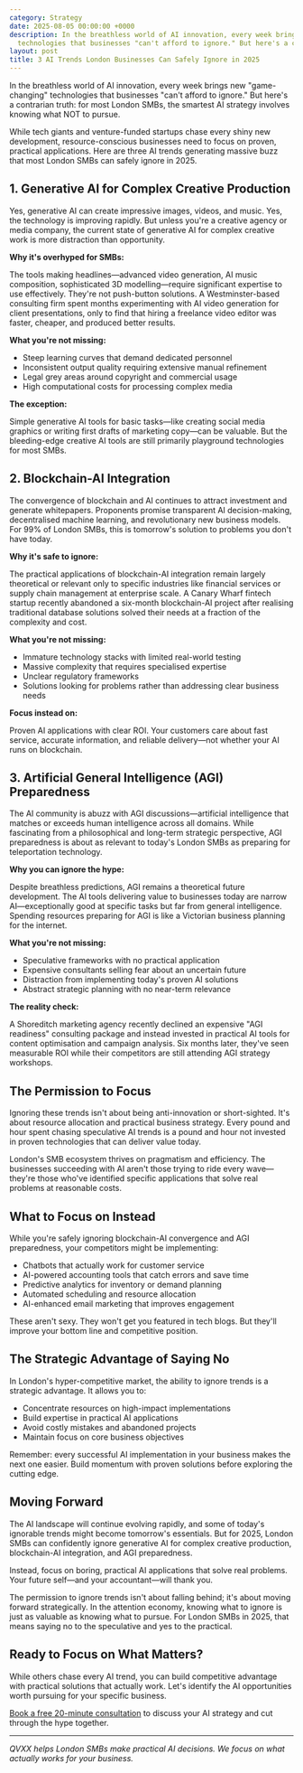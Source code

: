 ```yaml
---
category: Strategy
date: 2025-08-05 00:00:00 +0000
description: In the breathless world of AI innovation, every week brings new "game-changing"
  technologies that businesses "can't afford to ignore." But here's a c...
layout: post
title: 3 AI Trends London Businesses Can Safely Ignore in 2025
---
```



In the breathless world of AI innovation, every week brings new "game-changing" technologies that businesses "can't afford to ignore." But here's a contrarian truth: for most London SMBs, the smartest AI strategy involves knowing what NOT to pursue. 

While tech giants and venture-funded startups chase every shiny new development, resource-conscious businesses need to focus on proven, practical applications. Here are three AI trends generating massive buzz that most London SMBs can safely ignore in 2025.

## 1. Generative AI for Complex Creative Production

Yes, generative AI can create impressive images, videos, and music. Yes, the technology is improving rapidly. But unless you're a creative agency or media company, the current state of generative AI for complex creative work is more distraction than opportunity.

**Why it's overhyped for SMBs:**

The tools making headlines—advanced video generation, AI music composition, sophisticated 3D modelling—require significant expertise to use effectively. They're not push-button solutions. A Westminster-based consulting firm spent months experimenting with AI video generation for client presentations, only to find that hiring a freelance video editor was faster, cheaper, and produced better results.

**What you're not missing:**

- Steep learning curves that demand dedicated personnel
- Inconsistent output quality requiring extensive manual refinement  
- Legal grey areas around copyright and commercial usage
- High computational costs for processing complex media

**The exception:**

Simple generative AI tools for basic tasks—like creating social media graphics or writing first drafts of marketing copy—can be valuable. But the bleeding-edge creative AI tools are still primarily playground technologies for most SMBs.

## 2. Blockchain-AI Integration

The convergence of blockchain and AI continues to attract investment and generate whitepapers. Proponents promise transparent AI decision-making, decentralised machine learning, and revolutionary new business models. For 99% of London SMBs, this is tomorrow's solution to problems you don't have today.

**Why it's safe to ignore:**

The practical applications of blockchain-AI integration remain largely theoretical or relevant only to specific industries like financial services or supply chain management at enterprise scale. A Canary Wharf fintech startup recently abandoned a six-month blockchain-AI project after realising traditional database solutions solved their needs at a fraction of the complexity and cost.

**What you're not missing:**

- Immature technology stacks with limited real-world testing
- Massive complexity that requires specialised expertise
- Unclear regulatory frameworks
- Solutions looking for problems rather than addressing clear business needs

**Focus instead on:**

Proven AI applications with clear ROI. Your customers care about fast service, accurate information, and reliable delivery—not whether your AI runs on blockchain.

## 3. Artificial General Intelligence (AGI) Preparedness

The AI community is abuzz with AGI discussions—artificial intelligence that matches or exceeds human intelligence across all domains. While fascinating from a philosophical and long-term strategic perspective, AGI preparedness is about as relevant to today's London SMBs as preparing for teleportation technology.

**Why you can ignore the hype:**

Despite breathless predictions, AGI remains a theoretical future development. The AI tools delivering value to businesses today are narrow AI—exceptionally good at specific tasks but far from general intelligence. Spending resources preparing for AGI is like a Victorian business planning for the internet.

**What you're not missing:**

- Speculative frameworks with no practical application
- Expensive consultants selling fear about an uncertain future
- Distraction from implementing today's proven AI solutions
- Abstract strategic planning with no near-term relevance

**The reality check:**

A Shoreditch marketing agency recently declined an expensive "AGI readiness" consulting package and instead invested in practical AI tools for content optimisation and campaign analysis. Six months later, they've seen measurable ROI while their competitors are still attending AGI strategy workshops.

## The Permission to Focus

Ignoring these trends isn't about being anti-innovation or short-sighted. It's about resource allocation and practical business strategy. Every pound and hour spent chasing speculative AI trends is a pound and hour not invested in proven technologies that can deliver value today.

London's SMB ecosystem thrives on pragmatism and efficiency. The businesses succeeding with AI aren't those trying to ride every wave—they're those who've identified specific applications that solve real problems at reasonable costs.

## What to Focus on Instead

While you're safely ignoring blockchain-AI convergence and AGI preparedness, your competitors might be implementing:

- Chatbots that actually work for customer service
- AI-powered accounting tools that catch errors and save time
- Predictive analytics for inventory or demand planning
- Automated scheduling and resource allocation
- AI-enhanced email marketing that improves engagement

These aren't sexy. They won't get you featured in tech blogs. But they'll improve your bottom line and competitive position.

## The Strategic Advantage of Saying No

In London's hyper-competitive market, the ability to ignore trends is a strategic advantage. It allows you to:

- Concentrate resources on high-impact implementations
- Build expertise in practical AI applications
- Avoid costly mistakes and abandoned projects
- Maintain focus on core business objectives

Remember: every successful AI implementation in your business makes the next one easier. Build momentum with proven solutions before exploring the cutting edge.

## Moving Forward

The AI landscape will continue evolving rapidly, and some of today's ignorable trends might become tomorrow's essentials. But for 2025, London SMBs can confidently ignore generative AI for complex creative production, blockchain-AI integration, and AGI preparedness.

Instead, focus on boring, practical AI applications that solve real problems. Your future self—and your accountant—will thank you.

The permission to ignore trends isn't about falling behind; it's about moving forward strategically. In the attention economy, knowing what to ignore is just as valuable as knowing what to pursue. For London SMBs in 2025, that means saying no to the speculative and yes to the practical.

## Ready to Focus on What Matters?

While others chase every AI trend, you can build competitive advantage with practical solutions that actually work. Let's identify the AI opportunities worth pursuing for your specific business.

[Book a free 20-minute consultation](https://calendar.app.google/FEpevxQTJxqaTzTPA) to discuss your AI strategy and cut through the hype together.

---

*QVXX helps London SMBs make practical AI decisions. We focus on what actually works for your business.*